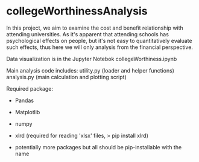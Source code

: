 # collegeWorthinessAnalysis

In this project, we aim to examine the cost and benefit relationship with attending universities. As it's apparent that attending schools has psychological effects on people, but it's not easy to quantitatively evaluate such effects, thus here we will only analysis from the financial perspective. 

Data visualization is in the Jupyter Notebok collegeWorthiness.ipynb

Main analysis code includes:
    utility.py (loader and helper functions)
    analysis.py (main calculation and plotting script)


Required package:
- Pandas
- Matplotlib
- numpy
- xlrd (required for reading 'xlsx' files, > pip install xlrd)

- potentially more packages but all should be pip-installable with the name